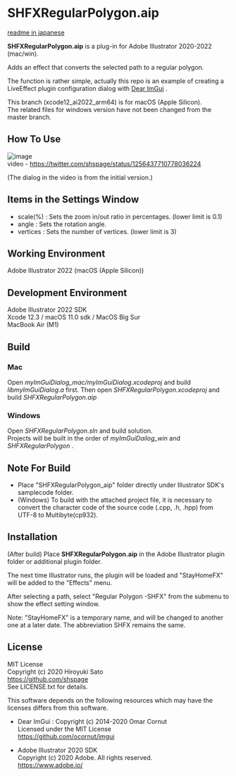 # SHFXRegularPolygon.aip

[readme in japanese](https://github.com/shspage/SHFXRegularPolygon_aip/blob/master/readme_ja.md)

__SHFXRegularPolygon.aip__  is a plug-in for Adobe Illustrator 2020-2022 (mac/win).

Adds an effect that converts the selected path to a regular polygon.

The function is rather simple, actually this repo is an example of creating a LiveEffect plugin configuration dialog with [Dear ImGui](https://github.com/ocornut/imgui) .

This branch (xcode12_ai2022_arm64) is for macOS (Apple Silicon).  
The related files for windows version have not been changed from the master branch.

## How To Use

![image](https://gist.github.com/shspage/cfa3496f862b21c27b7a1157690d335a/raw/59e143430b4b1db5a78fe51b478e8c9a000c1836/effect.jpg)  
video - 
https://twitter.com/shspage/status/1256437710778036224

(The dialog in the video is from the initial version.)

## Items in the Settings Window

* scale(%) :  Sets the zoom in/out ratio in percentages. (lower limit is 0.1)
* angle : Sets the rotation angle.
* vertices : Sets the number of vertices. (lower limit is 3)


## Working Environment

Adobe Illustrator 2022 (macOS (Apple Silicon))

<!-- Windows10 (win version) -->


## Development Environment

Adobe Illustrator 2022 SDK  
Xcode 12.3 / macOS 11.0 sdk / MacOS Big Sur  
MacBook Air (M1)

<!-- Visual Studio 2017 / Windows10 -->


## Build

### Mac

Open _myImGuiDialog_mac/myImGuiDialog.xcodeproj_ and build _libmyImGuiDialog.a_ first.
Then open _SHFXRegularPolygon.xcodeproj_ and build _SHFXRegularPolygon.aip_

### Windows

Open _SHFXRegularPolygon.sln_ and build solution.  
Projects will be built in the order of _myImGuiDailog_win_ and _SHFXRegularPolygon_ .


## Note For Build

* Place "SHFXRegularPolygon_aip" folder directly under Illustrator SDK's samplecode folder.
* (Windows) To build with the attached project file, it is necessary to convert the character code of the source code (.cpp, .h, .hpp) from UTF-8 to Multibyte(cp932).


## Installation

(After build)
Place __SHFXRegularPolygon.aip__ in the Adobe Illustrator plugin folder or additional plugin folder.

The next time Illustrator runs, the plugin will be loaded and "StayHomeFX" will be added to the "Effects" menu.

After selecting a path, select "Regular Polygon -SHFX" from the submenu to show the effect setting window.

Note: "StayHomeFX" is a temporary name, and will be changed to another one at a later date. The abbreviation SHFX remains the same.

## License

MIT License  
Copyright (c) 2020 Hiroyuki Sato  
https://github.com/shspage  
See LICENSE.txt for details.

This software depends on the following resources which may have the licenses differs from this software.

* Dear ImGui : Copyright (c) 2014-2020 Omar Cornut  
Licensed under the MIT License  
https://github.com/ocornut/imgui

* Adobe Illustrator 2020 SDK  
Copyright (c) 2020 Adobe. All rights reserved.  
https://www.adobe.io/

